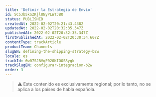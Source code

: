 ```yaml
---
title: 'Definir la Estrategia de Envío'
id: 5C5Jb5kSZKjl8NyPLWTJBO
status: PUBLISHED
createdAt: 2022-02-02T20:21:43.438Z
updatedAt: 2022-02-02T20:32:35.347Z
publishedAt: 2022-02-02T20:32:35.347Z
firstPublishedAt: 2022-02-02T20:30:34.607Z
contentType: trackArticle
productTeam: Channels
slugEN: defining-the-shipping-strategy-b2w
locale: es
trackId: 6w07SJBVqE020KIOOS8ygk
trackSlugEN: configurar-integracion-b2w
order: 3
---
```


> ⚠️ Este contenido es exclusivamente regional; por lo tanto, no se aplica a los países de habla española.

